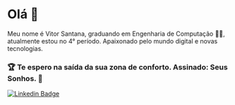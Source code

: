 # Olá 👋
Meu nome  é Vitor Santana, graduando em Engenharia de Computação 👨‍💻, atualmente estou no 4° período.
Apaixonado pelo mundo digital e novas tecnologias. 

### 🏆 Te espero na saída da sua zona de conforto. Assinado: Seus Sonhos. 🧠

[![Linkedin Badge](https://img.shields.io/badge/-LinkedIn-blue?style=flat-square&logo=Linkedin&logoColor=white&link=https://www.linkedin.com/in/vitor-santana-478b1a1a5/)](https://www.linkedin.com/in/vitor-santana-478b1a1a/)

